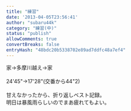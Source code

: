 ```yaml
---
title: "練習"
date: '2013-04-05T23:56:41'
author: "subaru44k"
category: "練習(中)"
status: "publish"
allowComments: true
convertBreaks: false
entryHash: "48bdc20b5338702e89ad7ddfc48a7ef4"
---
```

家→多摩川越え→家<br>
<br>
24'45"→17'28"(交番から44"2)<br>
<br>
甘えなかったから、折り返しベスト記録。<br>
明日は暴風雨らしいのでまあ疲れてもよい。
